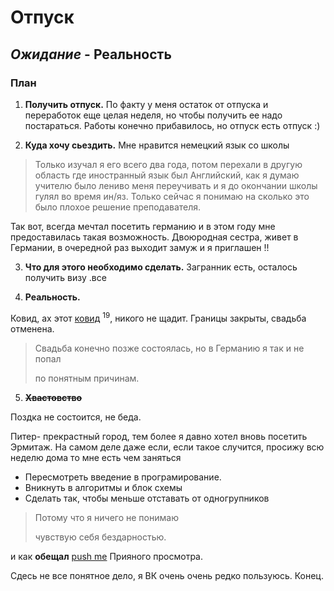 # Отпуск

## *Ожидание* - **Реальность**

### **План**

1. **Получить отпуск.**
 По факту у меня  остаток от отпуска и переработок еще целая неделя, но чтобы получить ее надо постараться. Работы конечно прибавилось, но отпуск есть отпуск :)

2.  **Куда хочу сьездить.**
Мне нравится немецкий язык со школы 
>Только изучал я его всего два года, потом перехали в другую область где иностранный язык был Английский, как я думаю учителю было лениво меня переучивать и я до окончании школы гулял во время ин/яз. Только сейчас я понимаю на сколько это было плохое решение преподавателя.
>
Так вот, всегда мечтал посетить германию и в этом году мне предоставилась такая возможность.
Двоюродная сестра, живет в Германии, в очередной раз выходит замуж и я приглашен !! 


3. **Что для этого необходимо сделать.**
Загранник есть, осталось получить визу .все



4.  **Реальность.** 

Ковид, ах этот [ковид](https://ru.wikipedia.org/wiki/COVID-19) <sup>19</sup>, никого не щадит.
Границы закрыты, свадьба отменена.
>Свадьба конечно позже состоялась, но в Германию я так и не попал 
>
>по понятным причинам.


5. **~~Хвастовство~~**

Поздка не состоится, не беда.

Питер- прекрастный город, тем более я давно хотел вновь посетить Эрмитаж.
На самом деле даже если, если такое случится, просижу всю неделю дома то мне есть чем заняться

* Пересмотреть введение в програмирование.
* Вникнуть в алгоритмы и блок схемы
* Сделать так, чтобы меньше отставать от одногрупников
>Потому что я ничего не понимаю
>
>чувствую себя бездарностью.

и как  **обещал** [push me](https://vk.com/album5019351_153890403)  Прияного просмотра. 

Сдесь не все понятное дело, я ВК очень очень редко пользуюсь.
Конец.